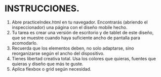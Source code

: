 # INSTRUCCIONES.

1. Abre practiceIndex.html en tu navegador. Encontrarás (abriendo el inspeccionador) una página con el diseño mobile hecho.
2. Tu tarea es crear una versión de escritorio y de tablet de este diseño, que se muestre cuando haya suficiente ancho de pantalla para acomodarlo.
3. Recuerda que los elementos deben, no solo adaptarse, sino reorganizarse según el ancho del dispositivo.
4. Tienes libertad creativa total. Usa los colores que quieras, fuentes que quieras y diseño que más te guste.
5. Aplica flexbox o grid según necesidad.